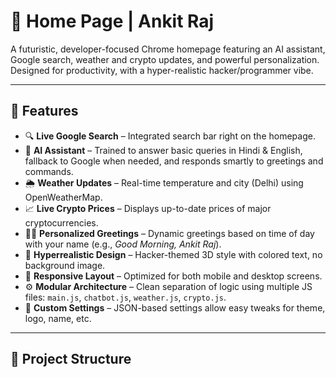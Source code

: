 # 🧠 Home Page | Ankit Raj

A futuristic, developer-focused Chrome homepage featuring an AI assistant, Google search, weather and crypto updates, and powerful personalization. Designed for productivity, with a hyper-realistic hacker/programmer vibe.

---

## 🚀 Features

- 🔍 **Live Google Search** – Integrated search bar right on the homepage.
- 🧠 **AI Assistant** – Trained to answer basic queries in Hindi & English, fallback to Google when needed, and responds smartly to greetings and commands.
- 🌦️ **Weather Updates** – Real-time temperature and city (Delhi) using OpenWeatherMap.
- 📈 **Live Crypto Prices** – Displays up-to-date prices of major cryptocurrencies.
- 👨‍💻 **Personalized Greetings** – Dynamic greetings based on time of day with your name (e.g., *Good Morning, Ankit Raj*).
- 🎨 **Hyperrealistic Design** – Hacker-themed 3D style with colored text, no background image.
- 📱 **Responsive Layout** – Optimized for both mobile and desktop screens.
- ⚙️ **Modular Architecture** – Clean separation of logic using multiple JS files: `main.js`, `chatbot.js`, `weather.js`, `crypto.js`.
- 🧩 **Custom Settings** – JSON-based settings allow easy tweaks for theme, logo, name, etc.

---

## 📁 Project Structure

